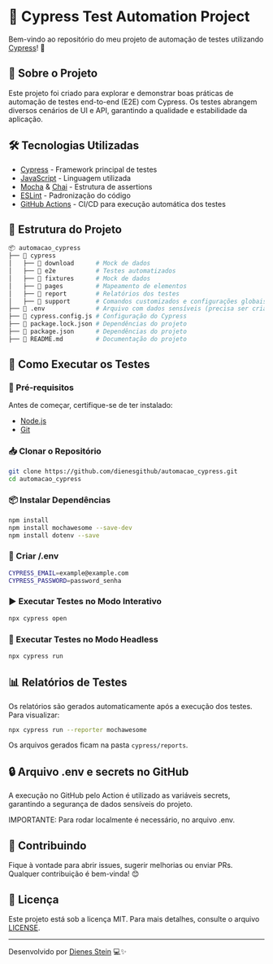 # 🧪 Cypress Test Automation Project

Bem-vindo ao repositório do meu projeto de automação de testes utilizando [Cypress](https://www.cypress.io/)! 🚀

## 📌 Sobre o Projeto

Este projeto foi criado para explorar e demonstrar boas práticas de automação de testes end-to-end (E2E) com Cypress. Os testes abrangem diversos cenários de UI e API, garantindo a qualidade e estabilidade da aplicação.

## 🛠️ Tecnologias Utilizadas

- [Cypress](https://www.cypress.io/) - Framework principal de testes
- [JavaScript](https://developer.mozilla.org/pt-BR/docs/Web/JavaScript) - Linguagem utilizada
- [Mocha](https://mochajs.org/) & [Chai](https://www.chaijs.com/) - Estrutura de assertions
- [ESLint](https://eslint.org/) - Padronização do código
- [GitHub Actions](https://github.com/features/actions) - CI/CD para execução automática dos testes

## 📂 Estrutura do Projeto

```sh
📦 automacao_cypress
├── 📂 cypress
│   ├── 📂 download      # Mock de dados
│   ├── 📂 e2e           # Testes automatizados
│   ├── 📂 fixtures      # Mock de dados
│   ├── 📂 pages         # Mapeamento de elementos
│   ├── 📂 report        # Relatórios dos testes
│   ├── 📂 support       # Comandos customizados e configurações globais
├── 📜 .env              # Arquivo com dados sensíveis (precisa ser criado para execução local)
├── 📜 cypress.config.js # Configuração do Cypress
├── 📜 package.lock.json # Dependências do projeto
├── 📜 package.json      # Dependências do projeto
├── 📜 README.md         # Documentação do projeto
```

## 🚀 Como Executar os Testes

### 🔧 Pré-requisitos

Antes de começar, certifique-se de ter instalado:

- [Node.js](https://nodejs.org/en/)
- [Git](https://git-scm.com/)

### 📥 Clonar o Repositório

```sh
git clone https://github.com/dienesgithub/automacao_cypress.git
cd automacao_cypress
```

### 📦 Instalar Dependências

```sh
npm install
npm install mochawesome --save-dev
npm install dotenv --save
```

### 📄 Criar /.env

```sh
CYPRESS_EMAIL=example@example.com
CYPRESS_PASSWORD=password_senha
```

### ▶️ Executar Testes no Modo Interativo

```sh
npx cypress open
```

### 🤖 Executar Testes no Modo Headless

```sh
npx cypress run
```

## 📊 Relatórios de Testes

Os relatórios são gerados automaticamente após a execução dos testes. Para visualizar:

```sh
npx cypress run --reporter mochawesome
```

Os arquivos gerados ficam na pasta `cypress/reports`.

## 🔒 Arquivo .env e secrets no GitHub

A execução no GitHub pelo Action é utilizado as variáveis secrets, garantindo a segurança de dados sensíveis do projeto.

IMPORTANTE: Para rodar localmente é necessário, no arquivo .env.

## 🤝 Contribuindo

Fique à vontade para abrir issues, sugerir melhorias ou enviar PRs. Qualquer contribuição é bem-vinda! 😊

## 📄 Licença

Este projeto está sob a licença MIT. Para mais detalhes, consulte o arquivo [LICENSE](LICENSE).

---

Desenvolvido por [Dienes Stein](https://github.com/dienesgithub) 💻✨

